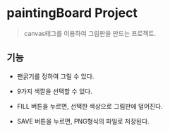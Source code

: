 # paintingBoard Project



> canvas테그를 이용하여 그림판을 만드는 프로젝트.



## 기능

+ 팬굵기를 정하여 그릴 수 있다.
  
+ 9가지 색깔을 선택할 수 있다.

+ FILL 버튼을 누르면, 선택한 색상으로 그림판에 덮어진다.

+ SAVE 버튼을 누르면, PNG형식의 파일로 저장된다.
